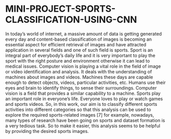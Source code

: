 # MINI-PROJECT-SPORTS-CLASSIFICATION-USING-CNN
In today’s world of internet, a massive amount of data is getting generated
every day and content-based classification of images is becoming an essential
aspect for efficient retrieval of images and have attracted application in
several fields and one of such field is sports. Sport is an integral part of
everybody’s daily life and it is very important to play the sport with the right
posture and environment otherwise it can lead to medical issues. Computer
vision is playing a vital role in the field of image or video identification and
analysis. It deals with the understanding of machines about images and videos.
Machines these days are capable enough to detect objects, videos, particular
activities, etc. Humans use their eyes and brain to identify things, to sense their
surroundings. Computer vision is a field that provides a similar capability to a
machine. Sports play an important role in everyone’s life. Everyone loves to play
or watch games and sports videos. So, in this work, our aim is to classify different
sports activities into different categories so that this analysis can be used to
explore the required sports-related images [7] for example, nowadays, many
types of research have been going on sports and dataset formation is a very
tedious task. So to make it easier, this analysis seems to be helpful by providing
the desired sports images.
